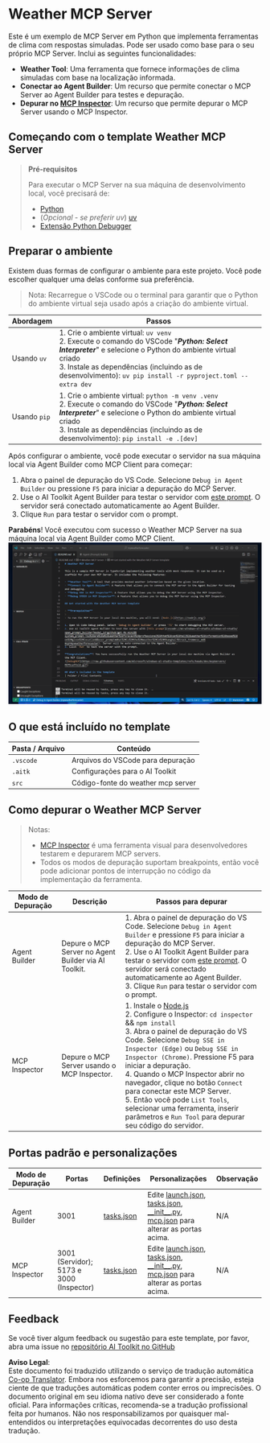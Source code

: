 <!--
CO_OP_TRANSLATOR_METADATA:
{
  "original_hash": "999c5e7623c1e2d5e5a07c2feb39eb67",
  "translation_date": "2025-06-10T06:29:01+00:00",
  "source_file": "10-StreamliningAIWorkflowsBuildingAnMCPServerWithAIToolkit/lab3/code/weather_mcp/README.md",
  "language_code": "br"
}
-->
# Weather MCP Server

Este é um exemplo de MCP Server em Python que implementa ferramentas de clima com respostas simuladas. Pode ser usado como base para o seu próprio MCP Server. Inclui as seguintes funcionalidades:

- **Weather Tool**: Uma ferramenta que fornece informações de clima simuladas com base na localização informada.
- **Conectar ao Agent Builder**: Um recurso que permite conectar o MCP Server ao Agent Builder para testes e depuração.
- **Depurar no [MCP Inspector](https://github.com/modelcontextprotocol/inspector)**: Um recurso que permite depurar o MCP Server usando o MCP Inspector.

## Começando com o template Weather MCP Server

> **Pré-requisitos**
>
> Para executar o MCP Server na sua máquina de desenvolvimento local, você precisará de:
>
> - [Python](https://www.python.org/)
> - (*Opcional - se preferir uv*) [uv](https://github.com/astral-sh/uv)
> - [Extensão Python Debugger](https://marketplace.visualstudio.com/items?itemName=ms-python.debugpy)

## Preparar o ambiente

Existem duas formas de configurar o ambiente para este projeto. Você pode escolher qualquer uma delas conforme sua preferência.

> Nota: Recarregue o VSCode ou o terminal para garantir que o Python do ambiente virtual seja usado após a criação do ambiente virtual.

| Abordagem | Passos |
| -------- | ----- |
| Usando `uv` | 1. Crie o ambiente virtual: `uv venv` <br>2. Execute o comando do VSCode "***Python: Select Interpreter***" e selecione o Python do ambiente virtual criado <br>3. Instale as dependências (incluindo as de desenvolvimento): `uv pip install -r pyproject.toml --extra dev` |
| Usando `pip` | 1. Crie o ambiente virtual: `python -m venv .venv` <br>2. Execute o comando do VSCode "***Python: Select Interpreter***" e selecione o Python do ambiente virtual criado<br>3. Instale as dependências (incluindo as de desenvolvimento): `pip install -e .[dev]` |

Após configurar o ambiente, você pode executar o servidor na sua máquina local via Agent Builder como MCP Client para começar:
1. Abra o painel de depuração do VS Code. Selecione `Debug in Agent Builder` ou pressione `F5` para iniciar a depuração do MCP Server.
2. Use o AI Toolkit Agent Builder para testar o servidor com [este prompt](../../../../../../../../../../../open_prompt_builder). O servidor será conectado automaticamente ao Agent Builder.
3. Clique `Run` para testar o servidor com o prompt.

**Parabéns**! Você executou com sucesso o Weather MCP Server na sua máquina local via Agent Builder como MCP Client.
![DebugMCP](https://raw.githubusercontent.com/microsoft/windows-ai-studio-templates/refs/heads/dev/mcpServers/mcp_debug.gif)

## O que está incluído no template

| Pasta / Arquivo | Conteúdo                                    |
| --------------- | ------------------------------------------- |
| `.vscode`    | Arquivos do VSCode para depuração           |
| `.aitk`      | Configurações para o AI Toolkit              |
| `src`        | Código-fonte do weather mcp server           |

## Como depurar o Weather MCP Server

> Notas:
> - [MCP Inspector](https://github.com/modelcontextprotocol/inspector) é uma ferramenta visual para desenvolvedores testarem e depurarem MCP servers.
> - Todos os modos de depuração suportam breakpoints, então você pode adicionar pontos de interrupção no código da implementação da ferramenta.

| Modo de Depuração | Descrição | Passos para depurar |
| ----------------- | --------- | ------------------- |
| Agent Builder | Depure o MCP Server no Agent Builder via AI Toolkit. | 1. Abra o painel de depuração do VS Code. Selecione `Debug in Agent Builder` e pressione `F5` para iniciar a depuração do MCP Server.<br>2. Use o AI Toolkit Agent Builder para testar o servidor com [este prompt](../../../../../../../../../../../open_prompt_builder). O servidor será conectado automaticamente ao Agent Builder.<br>3. Clique `Run` para testar o servidor com o prompt. |
| MCP Inspector | Depure o MCP Server usando o MCP Inspector. | 1. Instale o [Node.js](https://nodejs.org/)<br> 2. Configure o Inspector: `cd inspector` && `npm install` <br> 3. Abra o painel de depuração do VS Code. Selecione `Debug SSE in Inspector (Edge)` ou `Debug SSE in Inspector (Chrome)`. Pressione F5 para iniciar a depuração.<br> 4. Quando o MCP Inspector abrir no navegador, clique no botão `Connect` para conectar este MCP Server.<br> 5. Então você pode `List Tools`, selecionar uma ferramenta, inserir parâmetros e `Run Tool` para depurar seu código do servidor.<br> |

## Portas padrão e personalizações

| Modo de Depuração | Portas | Definições | Personalizações | Observação |
| ----------------- | ------ | ---------- | -------------- | ---------- |
| Agent Builder | 3001 | [tasks.json](../../../../../../10-StreamliningAIWorkflowsBuildingAnMCPServerWithAIToolkit/lab3/code/weather_mcp/.vscode/tasks.json) | Edite [launch.json](../../../../../../10-StreamliningAIWorkflowsBuildingAnMCPServerWithAIToolkit/lab3/code/weather_mcp/.vscode/launch.json), [tasks.json](../../../../../../10-StreamliningAIWorkflowsBuildingAnMCPServerWithAIToolkit/lab3/code/weather_mcp/.vscode/tasks.json), [\_\_init\_\_.py](../../../../../../10-StreamliningAIWorkflowsBuildingAnMCPServerWithAIToolkit/lab3/code/weather_mcp/src/__init__.py), [mcp.json](../../../../../../10-StreamliningAIWorkflowsBuildingAnMCPServerWithAIToolkit/lab3/code/weather_mcp/.aitk/mcp.json) para alterar as portas acima. | N/A |
| MCP Inspector | 3001 (Servidor); 5173 e 3000 (Inspector) | [tasks.json](../../../../../../10-StreamliningAIWorkflowsBuildingAnMCPServerWithAIToolkit/lab3/code/weather_mcp/.vscode/tasks.json) | Edite [launch.json](../../../../../../10-StreamliningAIWorkflowsBuildingAnMCPServerWithAIToolkit/lab3/code/weather_mcp/.vscode/launch.json), [tasks.json](../../../../../../10-StreamliningAIWorkflowsBuildingAnMCPServerWithAIToolkit/lab3/code/weather_mcp/.vscode/tasks.json), [\_\_init\_\_.py](../../../../../../10-StreamliningAIWorkflowsBuildingAnMCPServerWithAIToolkit/lab3/code/weather_mcp/src/__init__.py), [mcp.json](../../../../../../10-StreamliningAIWorkflowsBuildingAnMCPServerWithAIToolkit/lab3/code/weather_mcp/.aitk/mcp.json) para alterar as portas acima. | N/A |

## Feedback

Se você tiver algum feedback ou sugestão para este template, por favor, abra uma issue no [repositório AI Toolkit no GitHub](https://github.com/microsoft/vscode-ai-toolkit/issues)

**Aviso Legal**:  
Este documento foi traduzido utilizando o serviço de tradução automática [Co-op Translator](https://github.com/Azure/co-op-translator). Embora nos esforcemos para garantir a precisão, esteja ciente de que traduções automáticas podem conter erros ou imprecisões. O documento original em seu idioma nativo deve ser considerado a fonte oficial. Para informações críticas, recomenda-se a tradução profissional feita por humanos. Não nos responsabilizamos por quaisquer mal-entendidos ou interpretações equivocadas decorrentes do uso desta tradução.
